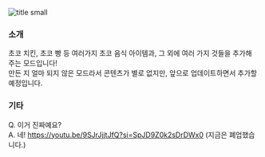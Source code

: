 ![title small](https://github.com/user-attachments/assets/e36c73e0-dc75-423c-8f29-5ee2e48d48b6)

### 소개
초코 치킨, 초코 빵 등 여러가지 초코 음식 아이템과, 그 외에 여러 가지 것들을 추가해 주는 모드입니다!  
만든 지 얼마 되지 않은 모드라서 콘텐츠가 별로 없지만, 앞으로 업데이트하면서 추가할 예정입니다.

### 기타
Q. 이거 진짜예요?  
A. 네! https://youtu.be/9SJrJjjtJfQ?si=SpJD9Z0k2sDrDWx0 (지금은 폐업했습니다.)
